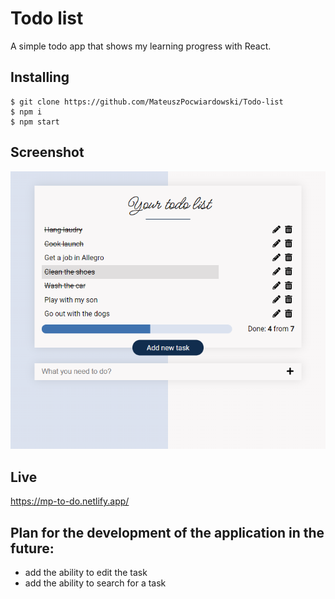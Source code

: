 # Todo list

A simple todo app that shows my learning progress with React.

## Installing

```
$ git clone https://github.com/MateuszPocwiardowski/Todo-list
$ npm i
$ npm start
```

## Screenshot

![Alt text](/public/screenshot.png?raw=true)

## Live 
https://mp-to-do.netlify.app/

## Plan for the development of the application in the future:
- add the ability to edit the task
- add the ability to search for a task
